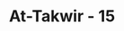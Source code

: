 ---
title: "At-Takwir - 15"
no: 15
arabic_no: ١٥
ayah: فَلَآ اُقْسِمُ بِالْخُنَّسِۙ
translation: "Aku bersumpah demi bintang-bintang,"
tafsir: "Dalam ayat-ayat ini, Allah bersumpah demi bintang-bintang yang beredar dan terbenam. Bintang-bintang itu semuanya tidak tampak oleh penglihatan pada siang hari, namun akan kelihatan bersinar pada malam hari. Allah bersumpah dengan bintang-bintang itu karena dalam keadaannya yang silih berganti, tidak tampak ketika siang dan bersinar pada malam hari, merupakan tanda atas kekuasaan Allah yang mengatur perjalanannya."
---